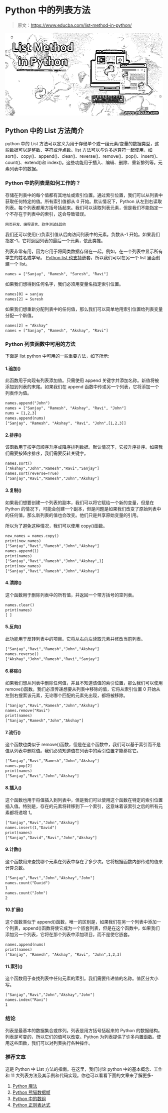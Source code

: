 # Python 中的列表方法

> 原文：<https://www.educba.com/list-method-in-python/>

![List Method in Python](img/927d5df2897ef888489452bfc64463de.png)



## Python 中的 List 方法简介

python 中的 List 方法可以定义为用于存储单个或一组元素/变量的数据类型，这些数据可以是整数、字符或浮点数。list 方法可以与许多运算符一起使用，如 sort()、copy()、append()、clear()、reverse()、remove()、pop()、insert()、count()、extend()和 index()。这些功能用于插入、编辑、删除、重新排列等。元素列表中的数据。

### Python 中的列表是如何工作的？

存储在列表中的每个值都有其地址或索引位置。通过索引位置，我们可以从列表中获取任何特定的值。所有索引值都从 0 开始。默认情况下，Python 从左到右读取列表。每个列表都用方括号括起来。我们可以读取列表元素，但是我们不能指定一个不存在于列表中的索引，这会导致错误。

<small>网页开发、编程语言、软件测试&其他</small>

我们还可以使用(-)负索引值从后向访问列表中的元素。负数从-1 开始。如果我们指定-1，它将返回列表的最后一个元素，依此类推。

列表非常有用，因为它用于将同类数据存储在一起。例如，在一个列表中显示所有学生的姓名或学号。 [Python list 也支持](https://www.educba.com/python-list/)嵌套，所以我们可以在另一个 list 里面创建一个 list。

```
names = ["Sanjay", "Ramesh", "Suresh", "Ravi"]
```

如果我们想得到任何名字，我们必须用变量名指定索引位置。

```
names[0] = sanjay
names[2] = Suresh
```

如果我们想重新分配列表中的任何值，那么我们可以简单地用索引位置给列表变量分配一个新值。

```
names[2] = "Akshay"
names = ["Sanjay", "Ramesh", "Akshay", "Ravi"]
```

### Python 列表函数中可用的方法

下面是 list python 中可用的一些重要方法，如下所示:

#### 1.追加()

此函数用于向现有列表添加值。只需使用 append 关键字并添加名称。新值将被添加到列表的末尾。如果我们在 append 函数中传递另一个列表，它将添加一个列表作为值。

```
names.append("John")
names = ["Sanjay", "Ramesh", "Akshay", "Ravi", "John"]
nums = [1,2,3]
names.append(nums)
["Sanjay", "Ramesh", "Akshay", "Ravi", "John",[1,2,3]]
```

#### 2.排序()

该函数用于按字母顺序升序或降序排列数据。默认情况下，它按升序排序。如果我们需要按降序排序，我们需要反转关键字。

```
names.sort()
["Akshay","John","Ramesh","Ravi","Sanjay"]
names.sort(reverse=True)
["Sanjay","Ravi","Ramesh","John","Akshay"] 
```

#### 3.复制()

如果我们想要创建一个列表的副本，我们可以将它赋给一个新的变量，但是在 Python 的情况下，可能会创建一个副本，但是问题是如果我们改变了原始列表中的任何值，那么新列表的值也会改变。他们只是共享原始变量的引用。

所以为了避免这种情况，我们可以使用 copy()函数。

```
new_names = names.copy()
print(new_names)
["Sanjay","Ravi","Ramesh","John","Akshay"]
names.append(1)
print(names)
["Sanjay","Ravi","Ramesh","John","Akshay",1]
print(new_names)
["Sanjay","Ravi","Ramesh","John","Akshay"]
```

#### 4.清除()

这个函数用于删除列表中的所有值，并返回一个带方括号的空列表。

```
names.clear()
print(names)
[ ]
```

#### 5.反向()

此功能用于反转列表中的项目。它将从右向左读取元素并修改当前列表。

```
["Sanjay","Ravi","Ramesh","John","Akshay"]
names.reverse()
["Akshay","John","Ramesh","Ravi","Sanjay"]
```

#### 6.移除()

如果我们想从列表中删除任何值，并且不知道该值的索引位置，那么我们可以使用 remove()函数。我们必须传递想要从列表中移除的值，它将从索引位置 0 开始从左到右搜索该元素，无论哪个匹配的元素先出现，都将被移除。

```
["Sanjay","Ravi","Ramesh","John","Akshay"]
names.remove("Ravi")
print(names)
["Sanjay","Ramesh","John","Akshay"]
```

#### 7.流行()

这个函数也类似于 remove()函数，但是在这个函数中，我们可以基于索引而不是值从列表中删除值。我们必须知道值在列表中的索引位置才能移除它。

```
["Sanjay","Ravi","Ramesh","John","Akshay"]
names.pop[2]
print(names)
["Sanjay","Ravi","John","Akshay"]
```

#### 8.插入()

这个函数也用于将值插入到列表中，但是我们可以使用这个函数在特定的索引位置插入值。特别是，存在的元素将转移到下一个索引，这意味着该索引之后的所有元素都将递增 1。

```
["Sanjay","Ravi","John","Akshay"]
names.insert(1,"David")
print(names)
["Sanjay","David","Ravi","John","Akshay"]
```

#### 9.计数()

这个函数用来查找哪个元素在列表中存在了多少次。它将根据函数内部传递的值来计算总数。

```
["Sanjay","Ravi","John","Akshay","John"]
names.count("David")
1
names.count("John")
2
```

#### 10.扩展()

这个函数类似于 append()函数，唯一的区别是，如果我们在另一个列表中添加一个列表，append()函数将使它成为一个嵌套列表，但是在这个函数中，如果我们添加另一个列表，它将在那个列表中添加项目，而不是使它嵌套。

```
names.append(nums)
print(names)
["Sanjay", "Ramesh", "Akshay", "Ravi", "John",1,2,3]
```

#### 11.索引()

这个函数用于查找列表中任何元素的索引。我们需要传递值的名称。值区分大小写。

```
["Sanjay","Ravi","John","Akshay","John"]
names.index("Ravi")
1
```

### 结论

列表是最基本的数据集合或序列。列表是用方括号括起来的 Python 的数据结构。列表是可变的，所以它们的值可以改变。Python 为列表提供了许多内置函数。使用这些函数，我们可以对列表执行各种操作。

### 推荐文章

这是 Python 中 List 方法的指南。在这里，我们讨论 python 中的基本概念、工作和 11 大列表方法及其示例和代码实现。你也可以看看下面的文章来了解更多-

1.  [Python 魔法](https://www.educba.com/python-magic-method/)
2.  [Python 熊猫数据帧](https://www.educba.com/python-pandas-dataframe/)
3.  [Python 中的数组](https://www.educba.com/arrays-in-python/)
4.  [Python 正则表达式](https://www.educba.com/python-regex/)